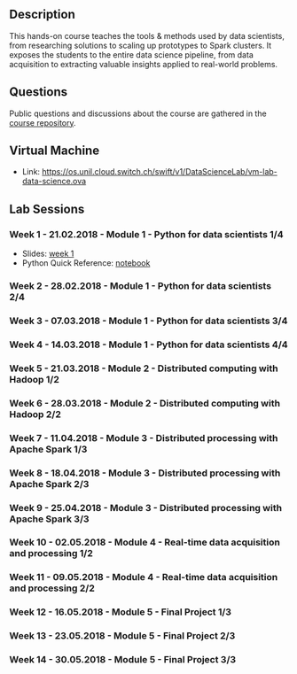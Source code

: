 ## Description

This hands-on course teaches the tools & methods used by data scientists, from researching solutions to scaling up prototypes to Spark clusters. It exposes the students to the entire data science pipeline, from data acquisition to extracting valuable insights applied to real-world problems.

## Questions

Public questions and discussions about the course are gathered in the [course repository](https://github.com/dslab2018/dslab2018.github.io/issues?utf8=✓&q=is%3Aissue).

## Virtual Machine
- Link: <https://os.unil.cloud.switch.ch/swift/v1/DataScienceLab/vm-lab-data-science.ova>

## Lab Sessions

### Week 1 - 21.02.2018 - Module 1 - Python for data scientists 1/4
- Slides: [week 1](/slides/week1.pptx)
- Python Quick Reference: [notebook](http://nbviewer.jupyter.org/github/justmarkham/python-reference/blob/master/reference.ipynb)

### Week 2 - 28.02.2018 - Module 1 - Python for data scientists 2/4

### Week 3 - 07.03.2018 - Module 1 - Python for data scientists 3/4

### Week 4 - 14.03.2018 - Module 1 - Python for data scientists 4/4

### Week 5 - 21.03.2018 - Module 2 - Distributed computing with Hadoop 1/2

### Week 6 - 28.03.2018 - Module 2 - Distributed computing with Hadoop 2/2

### Week 7 - 11.04.2018 - Module 3 - Distributed processing with Apache Spark 1/3

### Week 8 - 18.04.2018 - Module 3 - Distributed processing with Apache Spark 2/3

### Week 9 - 25.04.2018 - Module 3 - Distributed processing with Apache Spark 3/3

### Week 10 - 02.05.2018 - Module 4 - Real-time data acquisition and processing 1/2

### Week 11 - 09.05.2018 - Module 4 - Real-time data acquisition and processing 2/2

### Week 12 - 16.05.2018 - Module 5 - Final Project 1/3

### Week 13 - 23.05.2018 - Module 5 - Final Project 2/3

### Week 14 - 30.05.2018 - Module 5 - Final Project 3/3
